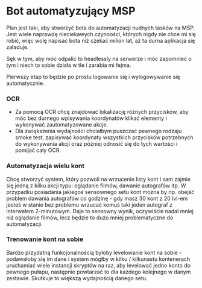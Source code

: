 # Bot automatyzujący MSP
Plan jest taki, aby stworzyć bota do automatyzacji nudnych tasków na MSP. Jest wiele naprawdę nieciekawych czynności, których nigdy nie chce mi się robić, więc wolę napisać bota niż czekać milion lat, aż ta durna aplikacja się załaduje. 

Sęk w tym, aby móc odpalić to headlessly na serwerze i móc zapomnieć o tym i niech to sobie działa w tle i zarabia mi fejma.

Pierwszy etap to będzie po prostu logowanie się i wylogowywanie się automatycznie.

### OCR
- Za pomocą OCR chcę znajdować lokalizację różnych przycisków, aby móc bez durnego wpisywania koordynatów klikać elementy i wykonywać zautomatyzowane akcje.
- Dla zwiększenia wydajności chciałbym puszczać pewnego rodzaju smoke test, zapisywać koordynaty wszystkich przycisków potrzebnych do wykonywania akcji oraz później odnosić się do tych wartości i pomijać cały OCR. 

### Automatyzacja wielu kont
Chcę stworzyć system, który pozwoli na wrzucenie listy kont i sam zajmie się jedną z kilku akcji typu: oglądanie filmów, dawanie autografów itp. W przypadku posiadania jakiegoś sensownego setu kont można by np. obejść problem dawania autografów co godzinę - gdy masz 30 kont z 20 lvl-em jesteś w stanie bez problemu wrzucać komuś taki jeden autograf z interwałem 2-minutowym. Daje to sensowny wynik, oczywiście nadal mniej niż oglądanie filmów, lecz będzie to dużo mniej problematyczne do automatyzacji.

### Trenowanie kont na sobie
Bardzo przydatną funkcjonalnością byłoby levelowanie kont na sobie - podawałoby się im dane i system mógłby w kilku / kilkunastu kontenerach uruchamiać wiele instancji skryptów na raz, aby levelować jedno konto do pewnego pułapu, następnie powtarzać to dla każdego kolejnego w danym zestawie. Skutkuje to większą wydajnością danego setu.
